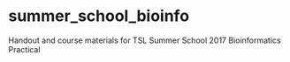 # summer_school_bioinfo

Handout and course materials for TSL Summer School 2017 Bioinformatics Practical
